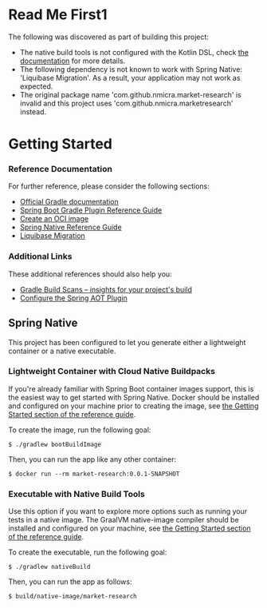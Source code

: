 # Read Me First1
The following was discovered as part of building this project:

* The native build tools is not configured with the Kotlin DSL, check [the documentation](https://docs.spring.io/spring-native/docs/0.11.4/reference/htmlsingle/#_add_the_native_build_tools_plugin) for more details.
* The following dependency is not known to work with Spring Native: 'Liquibase Migration'. As a result, your application may not work as expected.
* The original package name 'com.github.nmicra.market-research' is invalid and this project uses 'com.github.nmicra.marketresearch' instead.

# Getting Started

### Reference Documentation
For further reference, please consider the following sections:

* [Official Gradle documentation](https://docs.gradle.org)
* [Spring Boot Gradle Plugin Reference Guide](https://docs.spring.io/spring-boot/docs/2.6.6/gradle-plugin/reference/html/)
* [Create an OCI image](https://docs.spring.io/spring-boot/docs/2.6.6/gradle-plugin/reference/html/#build-image)
* [Spring Native Reference Guide](https://docs.spring.io/spring-native/docs/current/reference/htmlsingle/)
* [Liquibase Migration](https://docs.spring.io/spring-boot/docs/2.6.6/reference/htmlsingle/#howto-execute-liquibase-database-migrations-on-startup)

### Additional Links
These additional references should also help you:

* [Gradle Build Scans – insights for your project's build](https://scans.gradle.com#gradle)
* [Configure the Spring AOT Plugin](https://docs.spring.io/spring-native/docs/0.11.4/reference/htmlsingle/#spring-aot-gradle)

## Spring Native

This project has been configured to let you generate either a lightweight container or a native executable.

### Lightweight Container with Cloud Native Buildpacks
If you're already familiar with Spring Boot container images support, this is the easiest way to get started with Spring Native.
Docker should be installed and configured on your machine prior to creating the image, see [the Getting Started section of the reference guide](https://docs.spring.io/spring-native/docs/0.11.4/reference/htmlsingle/#getting-started-buildpacks).

To create the image, run the following goal:

```
$ ./gradlew bootBuildImage
```

Then, you can run the app like any other container:

```
$ docker run --rm market-research:0.0.1-SNAPSHOT
```

### Executable with Native Build Tools
Use this option if you want to explore more options such as running your tests in a native image.
The GraalVM native-image compiler should be installed and configured on your machine, see [the Getting Started section of the reference guide](https://docs.spring.io/spring-native/docs/0.11.4/reference/htmlsingle/#getting-started-native-build-tools).

To create the executable, run the following goal:

```
$ ./gradlew nativeBuild
```

Then, you can run the app as follows:
```
$ build/native-image/market-research
```
